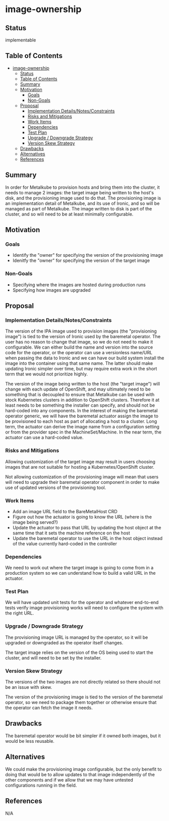 <!--
 This work is licensed under a Creative Commons Attribution 3.0
 Unported License.

 http://creativecommons.org/licenses/by/3.0/legalcode
-->

# image-ownership

## Status

implementable

## Table of Contents

<!--ts-->
   * [image-ownership](#image-ownership)
      * [Status](#status)
      * [Table of Contents](#table-of-contents)
      * [Summary](#summary)
      * [Motivation](#motivation)
         * [Goals](#goals)
         * [Non-Goals](#non-goals)
      * [Proposal](#proposal)
         * [Implementation Details/Notes/Constraints](#implementation-detailsnotesconstraints)
         * [Risks and Mitigations](#risks-and-mitigations)
         * [Work Items](#work-items)
         * [Dependencies](#dependencies)
         * [Test Plan](#test-plan)
         * [Upgrade / Downgrade Strategy](#upgrade--downgrade-strategy)
         * [Version Skew Strategy](#version-skew-strategy)
      * [Drawbacks](#drawbacks)
      * [Alternatives](#alternatives)
      * [References](#references)

<!-- Added by: dhellmann, at: 2019-03-08T11:55-0500 -->

<!--te-->

## Summary

In order for Metalkube to provision hosts and bring them into the
cluster, it needs to manage 2 images: the target image being written
to the host's disk, and the provisioning image used to do that. The
provisioning image is an implementation detail of Metalkube, and its
use of Ironic, and so will be managed as part of Metalkube. The image
written to disk is part of the cluster, and so will need to be at
least minimally configurable.

## Motivation

### Goals

- Identify the "owner" for specifying the version of the provisioning
  image
- Idenitfy the "owner" for specifying the version of the target image

### Non-Goals

- Specifying where the images are hosted during production runs
- Specifying how images are upgraded

## Proposal

### Implementation Details/Notes/Constraints

The version of the IPA image used to provision images (the
"provisioning image") is tied to the version of Ironic used by the
baremetal operator. The user has no reason to change that image, so we
do not need to make it configurable. We can either build the name and
version into the source code for the operator, or the operator can use
a versionless name/URL when passing the data to Ironic and we can have
our build system install the image into the container using that same
name. The latter should make updating Ironic simpler over time, but
may require extra work in the short term that we would not prioritize
highly.

The version of the image being written to the host (the "target
image") will change with each update of OpenShift, and may ultimately
need to be something that is decoupled to ensure that Metalkube can be
used with stock Kubernetes clusters in addition to OpenShift
clusters. Therefore it at least needs to be something the installer
can specify, and should not be hard-coded into any components. In the
interest of making the baremetal operator generic, we will have the
baremetal actuator assign the image to be provisioned to each host as
part of allocating a host to a cluster. Long term, the actuator can
derive the image name from a configuration setting or from the
provider spec in the MachineSet/Machine. In the near term, the
actuator can use a hard-coded value.

### Risks and Mitigations

Allowing customization of the target image may result in users
choosing images that are not suitable for hosting a
Kubernetes/OpenShift cluster.

Not allowing customization of the provisioning image will mean that
users will need to upgrade their baremetal operator component in order
to make use of updated versions of the provisioning tool.

### Work Items

- Add an image URL field to the BareMetalHost CRD
- Figure out how the actuator is going to know the URL (where is the
  image being served?)
- Update the actuator to pass that URL by updating the host object at
  the same time that it sets the machine reference on the host
- Update the baremetal operator to use the URL in the host object
  instead of the value currently hard-coded in the controller

### Dependencies

We need to work out where the target image is going to come from in a
production system so we can understand how to build a valid URL in the
actuator.

### Test Plan

We will have updated unit tests for the operator and whatever
end-to-end tests verify image provisioning works will need to
configure the system with the right URL.

### Upgrade / Downgrade Strategy

The provisioning image URL is managed by the operator, so it will be
upgraded or downgraded as the operator itself changes.

The target image relies on the version of the OS being used to start
the cluster, and will need to be set by the installer.

### Version Skew Strategy

The versions of the two images are not directly related so there
should not be an issue with skew.

The version of the provisioning image is tied to the version of the
baremetal operator, so we need to package them together or otherwise
ensure that the operator can fetch the image it needs.

## Drawbacks

The baremetal operator would be bit simpler if it owned both images,
but it would be less reusable.

## Alternatives

We could make the provisioning image configurable, but the only
benefit to doing that would be to allow updates to that image
independently of the other components and if we allow that we may have
untested configurations running in the field.

## References

N/A
